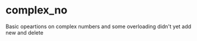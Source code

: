 # complex_no
Basic opeartions on complex numbers and some overloading 
didn't yet add new and delete
